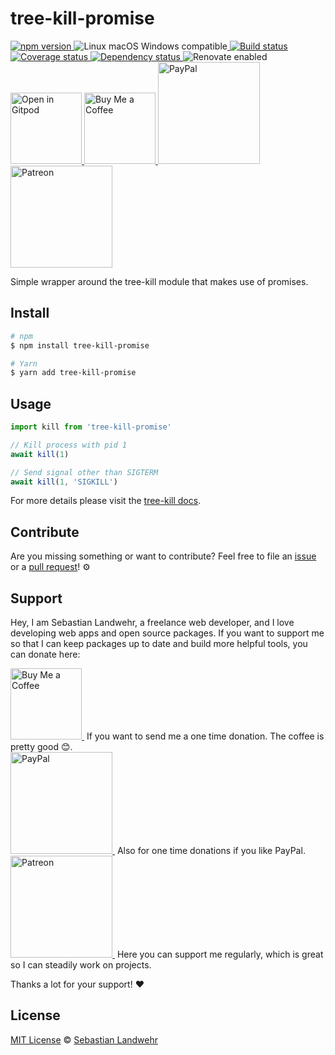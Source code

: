 <!-- TITLE/ -->
# tree-kill-promise
<!-- /TITLE -->

<!-- BADGES/ -->
  <p>
    <a href="https://npmjs.org/package/tree-kill-promise">
      <img
        src="https://img.shields.io/npm/v/tree-kill-promise.svg"
        alt="npm version"
      >
    </a><img src="https://img.shields.io/badge/os-linux%20%7C%C2%A0macos%20%7C%C2%A0windows-blue" alt="Linux macOS Windows compatible"><a href="https://github.com/dword-design/tree-kill-promise/actions">
      <img
        src="https://github.com/dword-design/tree-kill-promise/workflows/build/badge.svg"
        alt="Build status"
      >
    </a><a href="https://codecov.io/gh/dword-design/tree-kill-promise">
      <img
        src="https://codecov.io/gh/dword-design/tree-kill-promise/branch/master/graph/badge.svg"
        alt="Coverage status"
      >
    </a><a href="https://david-dm.org/dword-design/tree-kill-promise">
      <img src="https://img.shields.io/david/dword-design/tree-kill-promise" alt="Dependency status">
    </a><img src="https://img.shields.io/badge/renovate-enabled-brightgreen" alt="Renovate enabled"><br/><a href="https://gitpod.io/#https://github.com/dword-design/tree-kill-promise">
      <img
        src="https://gitpod.io/button/open-in-gitpod.svg"
        alt="Open in Gitpod"
        width="114"
      >
    </a><a href="https://www.buymeacoffee.com/dword">
      <img
        src="https://www.buymeacoffee.com/assets/img/guidelines/download-assets-sm-2.svg"
        alt="Buy Me a Coffee"
        width="114"
      >
    </a><a href="https://paypal.me/SebastianLandwehr">
      <img
        src="https://sebastianlandwehr.com/images/paypal.svg"
        alt="PayPal"
        width="163"
      >
    </a><a href="https://www.patreon.com/dworddesign">
      <img
        src="https://sebastianlandwehr.com/images/patreon.svg"
        alt="Patreon"
        width="163"
      >
    </a>
</p>
<!-- /BADGES -->

<!-- DESCRIPTION/ -->
Simple wrapper around the tree-kill module that makes use of promises.
<!-- /DESCRIPTION -->

<!-- INSTALL/ -->
## Install

```bash
# npm
$ npm install tree-kill-promise

# Yarn
$ yarn add tree-kill-promise
```
<!-- /INSTALL -->

## Usage

```js
import kill from 'tree-kill-promise'

// Kill process with pid 1
await kill(1)

// Send signal other than SIGTERM
await kill(1, 'SIGKILL')
```

For more details please visit the [tree-kill docs](https://www.npmjs.com/package/tree-kill).

<!-- LICENSE/ -->
## Contribute

Are you missing something or want to contribute? Feel free to file an [issue](https://github.com/dword-design/tree-kill-promise/issues) or a [pull request](https://github.com/dword-design/tree-kill-promise/pulls)! ⚙️

## Support

Hey, I am Sebastian Landwehr, a freelance web developer, and I love developing web apps and open source packages. If you want to support me so that I can keep packages up to date and build more helpful tools, you can donate here:

<p>
  <a href="https://www.buymeacoffee.com/dword">
    <img
      src="https://www.buymeacoffee.com/assets/img/guidelines/download-assets-sm-2.svg"
      alt="Buy Me a Coffee"
      width="114"
    >
  </a>&nbsp;If you want to send me a one time donation. The coffee is pretty good 😊.<br/>
  <a href="https://paypal.me/SebastianLandwehr">
    <img
      src="https://sebastianlandwehr.com/images/paypal.svg"
      alt="PayPal"
      width="163"
    >
  </a>&nbsp;Also for one time donations if you like PayPal.<br/>
  <a href="https://www.patreon.com/dworddesign">
    <img
      src="https://sebastianlandwehr.com/images/patreon.svg"
      alt="Patreon"
      width="163"
    >
  </a>&nbsp;Here you can support me regularly, which is great so I can steadily work on projects.
</p>

Thanks a lot for your support! ❤️

## License

[MIT License](https://opensource.org/licenses/MIT) © [Sebastian Landwehr](https://sebastianlandwehr.com)
<!-- /LICENSE -->
